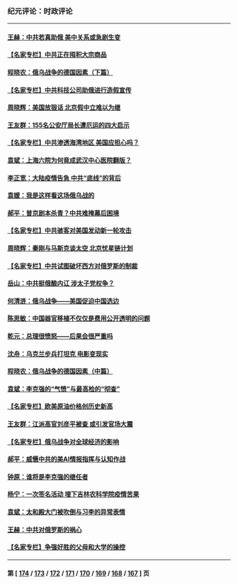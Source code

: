 ### 纪元评论：时政评论
---
#### [王赫：中共若真助俄 美中关系或急剧生变](../../pages/nsc1025/n13648488.md) 
#### [【名家专栏】中共正在囤积大宗商品](../../pages/nsc1025/n13647717.md) 
#### [程晓农：俄乌战争的德国因素（下篇）](../../pages/nsc1025/n13648327.md) 
#### [【名家专栏】中共科技公司助俄进行造假宣传](../../pages/nsc1025/n13647728.md) 
#### [周晓辉：美国放狠话 北京假中立难以为继](../../pages/nsc1025/n13647931.md) 
#### [王友群：155名公安厅局长遭厄运的四大启示](../../pages/nsc1025/n13646314.md) 
#### [【名家专栏】中共渗透海湾地区 美国应担心吗？](../../pages/nsc1025/n13642995.md) 
#### [袁斌：上海六院为何竟成武汉中心医院翻版？](../../pages/nsc1025/n13647348.md) 
#### [李正宽：大陆疫情告急 中共“底线”的背后](../../pages/nsc1025/n13647062.md) 
#### [袁媛：我是这样看这场俄乌战的](../../pages/nsc1025/n13644892.md) 
#### [郝平：普京剧本杀青？中共难掩幕后困境](../../pages/nsc1025/n13646007.md) 
#### [【名家专栏】中共骇客对美国发动新一轮攻击](../../pages/nsc1025/n13645363.md) 
#### [周晓辉：秦刚与马斯克谈太空 北京忧星链计划](../../pages/nsc1025/n13645803.md) 
#### [【名家专栏】中共试图破坏西方对俄罗斯的制裁](../../pages/nsc1025/n13645427.md) 
#### [岳山：中共挺俄酿内讧 涉太子党权争？](../../pages/nsc1025/n13645429.md) 
#### [何清涟：俄乌战争——美国促迫中国选边](../../pages/nsc1025/n13645170.md) 
#### [陈思敏：中国器官移植不仅仅是费用公开透明的问题](../../pages/nsc1025/n13644267.md) 
#### [乾元：总理很愤怒——后果会很严重吗](../../pages/nsc1025/n13644465.md) 
#### [沈舟：乌克兰步兵打坦克 电影变现实](../../pages/nsc1025/n13643800.md) 
#### [程晓农：俄乌战争的德国因素（中篇）](../../pages/nsc1025/n13643659.md) 
#### [袁斌：李克强的“气愤”与最高检的“彻查”](../../pages/nsc1025/n13643564.md) 
#### [【名家专栏】欧美原油价格创历史新高](../../pages/nsc1025/n13643180.md) 
#### [王友群：江派高官刘彦平被查 或引发官场大震](../../pages/nsc1025/n13642130.md) 
#### [【名家专栏】俄乌战争对全球经济的影响](../../pages/nsc1025/n13641373.md) 
#### [郝平：威慑中共的美AI情报指挥与认知作战](../../pages/nsc1025/n13641653.md) 
#### [钟原：谁将是李克强的继任者](../../pages/nsc1025/n13640568.md) 
#### [杨宁：一次签名活动 埋下吉林农科学院疫情苦果](../../pages/nsc1025/n13641197.md) 
#### [袁斌：太和殿大门被吹倒与习李的异常表情](../../pages/nsc1025/n13641017.md) 
#### [王赫：中共对俄罗斯的祸心](../../pages/nsc1025/n13640190.md) 
#### [【名家专栏】争强好胜的父母和大学的操控](../../pages/nsc1025/n13639354.md) 

---
#### 第 [ [174](./174.md) / [173](./173.md) / [172](./172.md) / [171](./171.md) / [170](./170.md) / [169](./169.md) / [168](./168.md) / [167](./167.md) ] 页
